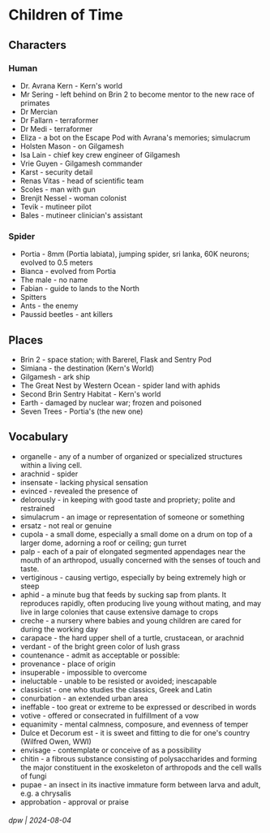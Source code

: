 # Children of Time

## Characters

### Human

* Dr. Avrana Kern - Kern's world
* Mr Sering - left behind on Brin 2 to become mentor to the new race of primates
* Dr Mercian 
* Dr Fallarn - terraformer
* Dr Medi - terraformer
* Eliza - a bot on the Escape Pod with Avrana's memories; simulacrum
* Holsten Mason - on Gilgamesh
* Isa Lain - chief key crew engineer of Gilgamesh
* Vrie Guyen - Gilgamesh commander
* Karst - security detail
* Renas Vitas - head of scientific team
* Scoles - man with gun
* Brenjit Nessel - woman colonist
* Tevik - mutineer pilot
* Bales - mutineer clinician's assistant

### Spider

* Portia - 8mm (Portia labiata), jumping spider, sri lanka, 60K neurons; evolved to 0.5 meters
* Bianca - evolved from Portia
* The male - no name
* Fabian - guide to lands to the North
* Spitters
* Ants - the enemy
* Paussid beetles - ant killers

## Places

* Brin 2 - space station; with Barerel, Flask and Sentry Pod
* Simiana - the destination (Kern's World)
* Gilgamesh - ark ship
* The Great Nest by Western Ocean - spider land with aphids
* Second Brin Sentry Habitat - Kern's world
* Earth - damaged by nuclear war; frozen and poisoned
* Seven Trees - Portia's (the new one)

## Vocabulary

* organelle - any of a number of organized or specialized structures within a living cell.
* arachnid - spider
* insensate - lacking physical sensation
* evinced  - revealed the presence of
* delorously - in keeping with good taste and propriety; polite and restrained
* simulacrum - an image or representation of someone or something
* ersatz -  not real or genuine
* cupola - a small dome, especially a small dome on a drum on top of a larger dome, adorning a roof or ceiling; gun turret
* palp - each of a pair of elongated segmented appendages near the mouth of an arthropod, usually concerned with the senses of touch and taste.
* vertiginous - causing vertigo, especially by being extremely high or steep
* aphid - a minute bug that feeds by sucking sap from plants. It reproduces rapidly, often producing live young without mating, and may live in large colonies that cause extensive damage to crops
* creche - a nursery where babies and young children are cared for during the working day
* carapace - the hard upper shell of a turtle, crustacean, or arachnid
* verdant - of the bright green color of lush grass
* countenance - admit as acceptable or possible:
* provenance - place of origin
* insuperable - impossible to overcome
* ineluctable - unable to be resisted or avoided; inescapable
* classicist - one who studies the classics, Greek and Latin
* conurbation - an extended urban area
* ineffable - too great or extreme to be expressed or described in words
* votive - offered or consecrated in fulfillment of a vow
* equanimity - mental calmness, composure, and evenness of temper
* Dulce et Decorum est - it is sweet and fitting to die for one's country (Wilfred Owen, WWI)
* envisage - contemplate or conceive of as a possibility
* chitin - a fibrous substance consisting of polysaccharides and forming the major constituent in the exoskeleton of arthropods and the cell walls of fungi
* pupae - an insect in its inactive immature form between larva and adult, e.g. a chrysalis
* approbation - approval or praise

###### dpw | 2024-08-04

